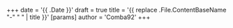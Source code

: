 +++
date = '{{ .Date }}'
draft = true
title = '{{ replace .File.ContentBaseName "-" " " | title }}'
[params]
  author = 'Comba92'
+++

